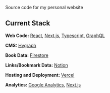 Source code for my personal website

## Current Stack

**Web Code:** [React](https://reactjs.org/), [Next.js](https://nextjs.org/), [Typescript](https://www.typescriptlang.org/), [GraphQL](https://graphql.org/)

**CMS:** [Hygraph](https://hygraph.com/)

**Book Data:** [Firestore](https://cloud.google.com/firestore)

**Links/Bookmark Data:** [Notion](https://www.notion.so/)

**Hosting and Deployment:** [Vercel](https://vercel.com/)

**Analytics:** [Google Analytics](https://analytics.google.com/), [Next.js](https://nextjs.org/analytics)
